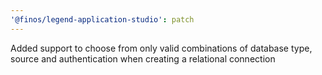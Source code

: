 ```yaml
---
'@finos/legend-application-studio': patch
---
```

Added support to choose from only valid combinations of database type, source and authentication when creating a relational connection
